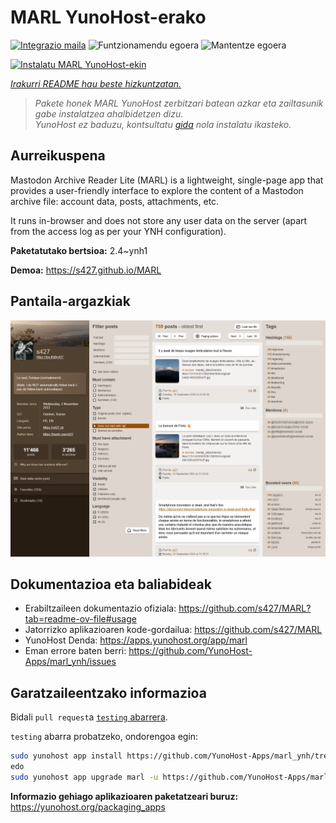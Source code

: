 <!--
Ohart ongi: README hau automatikoki sortu da <https://github.com/YunoHost/apps/tree/master/tools/readme_generator>ri esker
EZ editatu eskuz.
-->

# MARL YunoHost-erako

[![Integrazio maila](https://apps.yunohost.org/badge/integration/marl)](https://ci-apps.yunohost.org/ci/apps/marl/)
![Funtzionamendu egoera](https://apps.yunohost.org/badge/state/marl)
![Mantentze egoera](https://apps.yunohost.org/badge/maintained/marl)

[![Instalatu MARL YunoHost-ekin](https://install-app.yunohost.org/install-with-yunohost.svg)](https://install-app.yunohost.org/?app=marl)

*[Irakurri README hau beste hizkuntzatan.](./ALL_README.md)*

> *Pakete honek MARL YunoHost zerbitzari batean azkar eta zailtasunik gabe instalatzea ahalbidetzen dizu.*  
> *YunoHost ez baduzu, kontsultatu [gida](https://yunohost.org/install) nola instalatu ikasteko.*

## Aurreikuspena

Mastodon Archive Reader Lite (MARL) is a lightweight, single-page app that provides a user-friendly interface to explore the content of a Mastodon archive file: account data, posts, attachments, etc.

It runs in-browser and does not store any user data on the server (apart from the access log as per your YNH configuration).


**Paketatutako bertsioa:** 2.4~ynh1

**Demoa:** <https://s427.github.io/MARL>

## Pantaila-argazkiak

![MARL(r)en pantaila-argazkia](./doc/screenshots/marl_ynh.png)

## Dokumentazioa eta baliabideak

- Erabiltzaileen dokumentazio ofiziala: <https://github.com/s427/MARL?tab=readme-ov-file#usage>
- Jatorrizko aplikazioaren kode-gordailua: <https://github.com/s427/MARL>
- YunoHost Denda: <https://apps.yunohost.org/app/marl>
- Eman errore baten berri: <https://github.com/YunoHost-Apps/marl_ynh/issues>

## Garatzaileentzako informazioa

Bidali `pull request`a [`testing` abarrera](https://github.com/YunoHost-Apps/marl_ynh/tree/testing).

`testing` abarra probatzeko, ondorengoa egin:

```bash
sudo yunohost app install https://github.com/YunoHost-Apps/marl_ynh/tree/testing --debug
edo
sudo yunohost app upgrade marl -u https://github.com/YunoHost-Apps/marl_ynh/tree/testing --debug
```

**Informazio gehiago aplikazioaren paketatzeari buruz:** <https://yunohost.org/packaging_apps>
